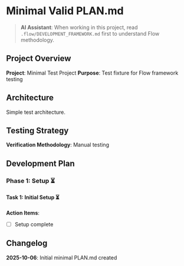 # Minimal Valid PLAN.md

> **AI Assistant**: When working in this project, read `.flow/DEVELOPMENT_FRAMEWORK.md` first to understand Flow methodology.

## Project Overview

**Project**: Minimal Test Project
**Purpose**: Test fixture for Flow framework testing

## Architecture

Simple test architecture.

## Testing Strategy

**Verification Methodology**: Manual testing

## Development Plan

### Phase 1: Setup ⏳

#### Task 1: Initial Setup ⏳

**Action Items**:
- [ ] Setup complete

## Changelog

**2025-10-06**: Initial minimal PLAN.md created
